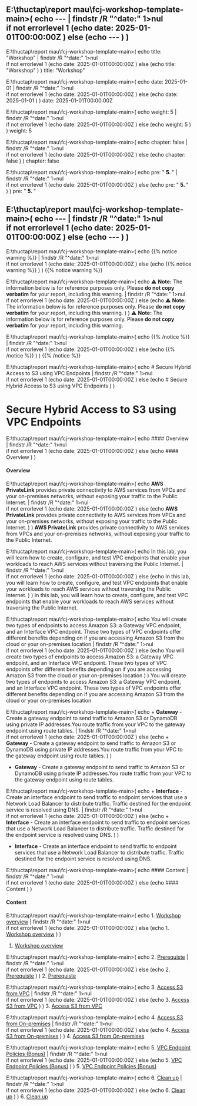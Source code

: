
E:\thuctap\report mau\fcj-workshop-template-main>(
echo ---   | findstr /R "^date:"  1>nul  
 if not errorlevel 1 (echo date: 2025-01-01T00:00:00Z )  else (echo --- ) 
) 
---

E:\thuctap\report mau\fcj-workshop-template-main>(
echo title: "Workshop"   | findstr /R "^date:"  1>nul  
 if not errorlevel 1 (echo date: 2025-01-01T00:00:00Z )  else (echo title: "Workshop" ) 
) 
title: "Workshop"

E:\thuctap\report mau\fcj-workshop-template-main>(
echo date: 2025-01-01   | findstr /R "^date:"  1>nul  
 if not errorlevel 1 (echo date: 2025-01-01T00:00:00Z )  else (echo date: 2025-01-01 ) 
) 
date: 2025-01-01T00:00:00Z

E:\thuctap\report mau\fcj-workshop-template-main>(
echo weight: 5   | findstr /R "^date:"  1>nul  
 if not errorlevel 1 (echo date: 2025-01-01T00:00:00Z )  else (echo weight: 5 ) 
) 
weight: 5

E:\thuctap\report mau\fcj-workshop-template-main>(
echo chapter: false   | findstr /R "^date:"  1>nul  
 if not errorlevel 1 (echo date: 2025-01-01T00:00:00Z )  else (echo chapter: false ) 
) 
chapter: false

E:\thuctap\report mau\fcj-workshop-template-main>(
echo pre: " <b> 5. </b> "   | findstr /R "^date:"  1>nul  
 if not errorlevel 1 (echo date: 2025-01-01T00:00:00Z )  else (echo pre: " <b> 5. </b> " ) 
) 
pre: " <b> 5. </b> "

E:\thuctap\report mau\fcj-workshop-template-main>(
echo ---   | findstr /R "^date:"  1>nul  
 if not errorlevel 1 (echo date: 2025-01-01T00:00:00Z )  else (echo --- ) 
) 
---

E:\thuctap\report mau\fcj-workshop-template-main>(
echo {{% notice warning %}}   | findstr /R "^date:"  1>nul  
 if not errorlevel 1 (echo date: 2025-01-01T00:00:00Z )  else (echo {{% notice warning %}} ) 
) 
{{% notice warning %}}

E:\thuctap\report mau\fcj-workshop-template-main>(
echo ⚠️ **Note:** The information below is for reference purposes only. Please **do not copy verbatim** for your report, including this warning.   | findstr /R "^date:"  1>nul  
 if not errorlevel 1 (echo date: 2025-01-01T00:00:00Z )  else (echo ⚠️ **Note:** The information below is for reference purposes only. Please **do not copy verbatim** for your report, including this warning. ) 
) 
⚠️ **Note:** The information below is for reference purposes only. Please **do not copy verbatim** for your report, including this warning.

E:\thuctap\report mau\fcj-workshop-template-main>(
echo {{% /notice %}}   | findstr /R "^date:"  1>nul  
 if not errorlevel 1 (echo date: 2025-01-01T00:00:00Z )  else (echo {{% /notice %}} ) 
) 
{{% /notice %}}

E:\thuctap\report mau\fcj-workshop-template-main>(
echo # Secure Hybrid Access to S3 using VPC Endpoints   | findstr /R "^date:"  1>nul  
 if not errorlevel 1 (echo date: 2025-01-01T00:00:00Z )  else (echo # Secure Hybrid Access to S3 using VPC Endpoints ) 
) 
# Secure Hybrid Access to S3 using VPC Endpoints

E:\thuctap\report mau\fcj-workshop-template-main>(
echo #### Overview   | findstr /R "^date:"  1>nul  
 if not errorlevel 1 (echo date: 2025-01-01T00:00:00Z )  else (echo #### Overview ) 
) 
#### Overview

E:\thuctap\report mau\fcj-workshop-template-main>(
echo **AWS PrivateLink** provides private connectivity to AWS services from VPCs and your on-premises networks, without exposing your traffic to the Public Internet.   | findstr /R "^date:"  1>nul  
 if not errorlevel 1 (echo date: 2025-01-01T00:00:00Z )  else (echo **AWS PrivateLink** provides private connectivity to AWS services from VPCs and your on-premises networks, without exposing your traffic to the Public Internet. ) 
) 
**AWS PrivateLink** provides private connectivity to AWS services from VPCs and your on-premises networks, without exposing your traffic to the Public Internet.

E:\thuctap\report mau\fcj-workshop-template-main>(
echo In this lab, you will learn how to create, configure, and test VPC endpoints that enable your workloads to reach AWS services without traversing the Public Internet.   | findstr /R "^date:"  1>nul  
 if not errorlevel 1 (echo date: 2025-01-01T00:00:00Z )  else (echo In this lab, you will learn how to create, configure, and test VPC endpoints that enable your workloads to reach AWS services without traversing the Public Internet. ) 
) 
In this lab, you will learn how to create, configure, and test VPC endpoints that enable your workloads to reach AWS services without traversing the Public Internet.

E:\thuctap\report mau\fcj-workshop-template-main>(
echo You will create two types of endpoints to access Amazon S3: a Gateway VPC endpoint, and an Interface VPC endpoint. These two types of VPC endpoints offer different benefits depending on if you are accessing Amazon S3 from the cloud or your on-premises location   | findstr /R "^date:"  1>nul  
 if not errorlevel 1 (echo date: 2025-01-01T00:00:00Z )  else (echo You will create two types of endpoints to access Amazon S3: a Gateway VPC endpoint, and an Interface VPC endpoint. These two types of VPC endpoints offer different benefits depending on if you are accessing Amazon S3 from the cloud or your on-premises location ) 
) 
You will create two types of endpoints to access Amazon S3: a Gateway VPC endpoint, and an Interface VPC endpoint. These two types of VPC endpoints offer different benefits depending on if you are accessing Amazon S3 from the cloud or your on-premises location

E:\thuctap\report mau\fcj-workshop-template-main>(
echo + **Gateway** - Create a gateway endpoint to send traffic to Amazon S3 or DynamoDB using private IP addresses.You route traffic from your VPC to the gateway endpoint using route tables.   | findstr /R "^date:"  1>nul  
 if not errorlevel 1 (echo date: 2025-01-01T00:00:00Z )  else (echo + **Gateway** - Create a gateway endpoint to send traffic to Amazon S3 or DynamoDB using private IP addresses.You route traffic from your VPC to the gateway endpoint using route tables. ) 
) 
+ **Gateway** - Create a gateway endpoint to send traffic to Amazon S3 or DynamoDB using private IP addresses.You route traffic from your VPC to the gateway endpoint using route tables.

E:\thuctap\report mau\fcj-workshop-template-main>(
echo + **Interface** - Create an interface endpoint to send traffic to endpoint services that use a Network Load Balancer to distribute traffic. Traffic destined for the endpoint service is resolved using DNS.   | findstr /R "^date:"  1>nul  
 if not errorlevel 1 (echo date: 2025-01-01T00:00:00Z )  else (echo + **Interface** - Create an interface endpoint to send traffic to endpoint services that use a Network Load Balancer to distribute traffic. Traffic destined for the endpoint service is resolved using DNS. ) 
) 
+ **Interface** - Create an interface endpoint to send traffic to endpoint services that use a Network Load Balancer to distribute traffic. Traffic destined for the endpoint service is resolved using DNS.

E:\thuctap\report mau\fcj-workshop-template-main>(
echo #### Content   | findstr /R "^date:"  1>nul  
 if not errorlevel 1 (echo date: 2025-01-01T00:00:00Z )  else (echo #### Content ) 
) 
#### Content

E:\thuctap\report mau\fcj-workshop-template-main>(
echo 1. [Workshop overview](5.1-Workshop-overview)   | findstr /R "^date:"  1>nul  
 if not errorlevel 1 (echo date: 2025-01-01T00:00:00Z )  else (echo 1. [Workshop overview](5.1-Workshop-overview) ) 
) 
1. [Workshop overview](5.1-Workshop-overview)

E:\thuctap\report mau\fcj-workshop-template-main>(
echo 2. [Prerequiste](5.2-Prerequiste/)   | findstr /R "^date:"  1>nul  
 if not errorlevel 1 (echo date: 2025-01-01T00:00:00Z )  else (echo 2. [Prerequiste](5.2-Prerequiste/) ) 
) 
2. [Prerequiste](5.2-Prerequiste/)

E:\thuctap\report mau\fcj-workshop-template-main>(
echo 3. [Access S3 from VPC](5.3-S3-vpc/)   | findstr /R "^date:"  1>nul  
 if not errorlevel 1 (echo date: 2025-01-01T00:00:00Z )  else (echo 3. [Access S3 from VPC](5.3-S3-vpc/) ) 
) 
3. [Access S3 from VPC](5.3-S3-vpc/)

E:\thuctap\report mau\fcj-workshop-template-main>(
echo 4. [Access S3 from On-premises](5.4-S3-onprem/)   | findstr /R "^date:"  1>nul  
 if not errorlevel 1 (echo date: 2025-01-01T00:00:00Z )  else (echo 4. [Access S3 from On-premises](5.4-S3-onprem/) ) 
) 
4. [Access S3 from On-premises](5.4-S3-onprem/)

E:\thuctap\report mau\fcj-workshop-template-main>(
echo 5. [VPC Endpoint Policies (Bonus)](5.5-Policy/)   | findstr /R "^date:"  1>nul  
 if not errorlevel 1 (echo date: 2025-01-01T00:00:00Z )  else (echo 5. [VPC Endpoint Policies (Bonus)](5.5-Policy/) ) 
) 
5. [VPC Endpoint Policies (Bonus)](5.5-Policy/)

E:\thuctap\report mau\fcj-workshop-template-main>(
echo 6. [Clean up](5.6-Cleanup/)   | findstr /R "^date:"  1>nul  
 if not errorlevel 1 (echo date: 2025-01-01T00:00:00Z )  else (echo 6. [Clean up](5.6-Cleanup/) ) 
) 
6. [Clean up](5.6-Cleanup/)
